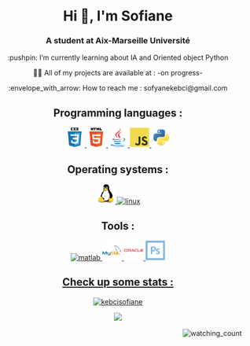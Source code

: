 <h1 align="center">Hi 👋, I'm Sofiane</h1>
<h3 align="center">A student at Aix-Marseille Université</h3>
<div align ="center">
<p> :pushpin: I’m currently learning about IA and Oriented object Python</p>
<p> 👨‍💻 All of my projects are available at : -on progress-<p/>
<p> :envelope_with_arrow:	How to reach me : sofyanekebci@gmail.com <p/>


<h2 align="center">Programming languages :</h2>
<p align="center"> <a href="https://www.w3schools.com/css/" target="_blank" rel="noreferrer"> <img src="https://raw.githubusercontent.com/devicons/devicon/master/icons/css3/css3-original-wordmark.svg" alt="css3" width="40" height="40"/> </a> <a href="https://www.w3.org/html/" target="_blank" rel="noreferrer"> <img src="https://raw.githubusercontent.com/devicons/devicon/master/icons/html5/html5-original-wordmark.svg" alt="html5" width="40" height="40"/> </a> <a href="https://www.java.com" target="_blank" rel="noreferrer"> <img src="https://raw.githubusercontent.com/devicons/devicon/master/icons/java/java-original.svg" alt="java" width="40" height="40"/> </a> <a href="https://developer.mozilla.org/en-US/docs/Web/JavaScript" target="_blank" rel="noreferrer"> <img src="https://raw.githubusercontent.com/devicons/devicon/master/icons/javascript/javascript-original.svg" alt="javascript" width="40" height="40"/> </a> <a href="https://www.python.org" target="_blank" rel="noreferrer"> <img src="https://raw.githubusercontent.com/devicons/devicon/master/icons/python/python-original.svg" alt="python" width="40" height="40"/> </a> </p>

<h2 align="center">Operating systems :</h2>
<p align="center">
<a href="https://www.linux.org/" target="_blank" rel="noreferrer"> <img src="https://raw.githubusercontent.com/devicons/devicon/master/icons/linux/linux-original.svg" alt="linux" width="40" height="40"/> </a></a> 
<a href="https://www.microsoft.com/fr-fr/windows?r=1" target="_blank" rel="noreferrer"> <img src="https://user-images.githubusercontent.com/98749448/226968437-c720d899-d244-4ab0-85e3-bd4f352c0f51.png" alt="linux" width="40" height="40"/> </a></a> 
</p>

<h2 align="center">Tools :</h2>
<p align="center">
 <a href="https://www.mathworks.com/" target="_blank" rel="noreferrer"> <img src="https://upload.wikimedia.org/wikipedia/commons/2/21/Matlab_Logo.png" alt="matlab" width="40" height="40"/> </a> <a href="https://www.mysql.com/" target="_blank" rel="noreferrer"> <img src="https://raw.githubusercontent.com/devicons/devicon/master/icons/mysql/mysql-original-wordmark.svg" alt="mysql" width="40" height="40"/> </a> <a href="https://www.oracle.com/" target="_blank" rel="noreferrer"> <img src="https://raw.githubusercontent.com/devicons/devicon/master/icons/oracle/oracle-original.svg" alt="oracle" width="40" height="40"/> </a> <a href="https://www.photoshop.com/en" target="_blank" rel="noreferrer"> <img src="https://raw.githubusercontent.com/devicons/devicon/master/icons/photoshop/photoshop-line.svg" alt="photoshop" width="40" height="40"/> 
</p>
 
 <h2 align="center">Check up some stats :</h2>

 <p align ="center"><img align="center" src="https://github-readme-stats.vercel.app/api/top-langs?username=kebcisofiane&show_icons=true&locale=en&layout=compact" alt="kebcisofiane" /></p>

<p align ="center" > <img src ="https://github-readme-stats.vercel.app/api/wakatime?username=kebciSofiane&show_icons=true&theme=theme_name"/></p>

<img align="right" src="https://komarev.com/ghpvc/?username=kebciSofiane&color=brightgreen" alt="watching_count" />
